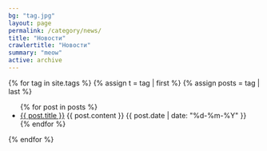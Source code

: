 ```yaml
---
bg: "tag.jpg"
layout: page
permalink: /category/news/
title: "Новости"
crawlertitle: "Новости"
summary: "meow"
active: archive
---
```



{% for tag in site.tags %}
  {% assign t = tag | first %}
  {% assign posts = tag | last %}

  <ul class="news">
    {% for post in posts %}
        <li>
            <a href="{{ post.url | relative_url}}">{{ post.title }}</a>
            {{ post.content }}
            <span class="date">{{ post.date | date: "%d-%m-%Y"  }}</span>
        </li>
    {% endfor %}
  </ul>

{% endfor %}
